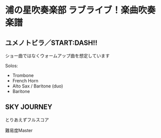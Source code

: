 # 浦の星吹奏楽部 ラブライブ！楽曲吹奏楽譜

## ユメノトビラ／START:DASH!!
ショー曲ではなくウォームアップ曲を想定しています

Solos:
 - Trombone
 - French Horn
 - Alto Sax / Baritone (duo)
 - Baritone

## SKY JOURNEY
とりあえずフルスコア

難易度Master
